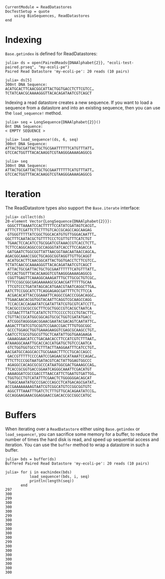 ```@meta
CurrentModule = ReadDatastores
DocTestSetup = quote
    using BioSequences, ReadDatastores
end
```

# Indexing

`Base.getindex` is defined for ReadDatastores:

```jldoctest indexing
julia> ds = open(PairedReads{DNAAlphabet{2}}, "ecoli-test-paired.prseq", "my-ecoli-pe")
Paired Read Datastore 'my-ecoli-pe': 20 reads (10 pairs)

julia> ds[5]
300nt DNA Sequence:
ACATGCACTTCAACGGCATTACTGGTGACCTCTTCGTCC…TCTATCAACGCAAAAGGGTTACACAGATAATCGTCAGCT
```

Indexing a read datastore creates a new sequence. If you want to load a sequence
from a datastore and into an existing sequence, then you can use the `load_sequence!`
method.

```jldoctest indexing
julia> seq = LongSequence{DNAAlphabet{2}}()
0nt DNA Sequence:
< EMPTY SEQUENCE >

julia> load_sequence!(ds, 6, seq)
300nt DNA Sequence:
ATTACTGCGATTACTGCTGCGAATTTTTTCATGTTTATT…GTCCACTGGTTTACACAAGGTCGTAAGGGAAAAGAGGCG

julia> seq
300nt DNA Sequence:
ATTACTGCGATTACTGCTGCGAATTTTTTCATGTTTATT…GTCCACTGGTTTACACAAGGTCGTAAGGGAAAAGAGGCG

```

# Iteration

The ReadDatastore types also support the `Base.iterate` interface:

```jldoctest indexing
julia> collect(ds)
20-element Vector{LongSequence{DNAAlphabet{2}}}:
 GGGCTTTAAAATCCACTTTTTCCATATCGATAGTCACGT…ATTTCTTCGATTCTTCTTTGTCACCGCAGCCAGCAAGAG
 GTGGGTTTTTATCGGCTGGCACATGTGTTGGGACAATTT…GGCTTTCAATACGCTGTTTTCCCTCGTTGTTTCATCTGT
 TGAACTCCACATCCTGCGGATCGTAAACCGTCACCTCTT…TCTTCCAGGCAGGCCGCCAGGGTATCACCTTCCAGACCA
 GATGAATCTGGCGGTTATTAACGGTAACAATAACCAGCA…AGACGGCAAACCGGCTGCAGGCGGTAGGTTGTTGCAGGT
 ACATGCACTTCAACGGCATTACTGGTGACCTCTTCGTCC…TCTATCAACGCAAAAGGGTTACACAGATAATCGTCAGCT
 ATTACTGCGATTACTGCTGCGAATTTTTTCATGTTTATT…GTCCACTGGTTTACACAAGGTCGTAAGGGAAAAGAGGCG
 CGGTTGAGTTCAAAGGCAAAGATTTGCTTGCGCTGTCGC…TTTTCCGGCGGCGAGAAAAAGCGCAACGATTTTTTGCAA
 TTCGTCCCTGATATAGCACATGAACGTAATCAGGCTTGA…AATCTTCCGGCATCTTCAGGAGAGCGATTTTCTCTTCCA
 ACGACACATTACCGGAAATTCAGGCCGACCCGGACAGGC…TTGAACAACACGGTGGTACAATTCAGGTCGCAAGCCAGG
 TCCACCACCAGAATATCGATATTATCGTGCGTCATCCTT…TCACGCCCGCGCCGCTTTCGCTGGCCGTCACGCTAATCA
 CGTAACTTTATTCATATCTCTTCCCCCTCCCTGTACTTC…CTGTTACCGCATGGCGGCAGTGCGCTGGTCGATATGACC
 ATCGGGTAGGGGACGGAACGAATACGACAGTCAATATTC…AAGACTTTATCGTGCGGTCCGAACCGACTTTGTGGCGGC
 GCCCTGGAGCTGGTGAAAGAAGGTCGAGCGCAAGCCTGT…CAATCCTCGCGTGGCGTTGCTCAATATTGGTGAAGAAGA
 GAAAGGAACATCCTGACAACACCTTCCATCGTCTTTAAT…ATAAAGGCAAATTGCACCACCATGATGCTGTCCCAATCA
 GTCTGGTGGTGCCTCTTTACTTAAGGAATTTCATCCTGT…AACGATGCCAGGCACCTGCGAAACTTTCCTGCACCAGCC
 GACCGTTTTTCCCCAATCCGAGAACGCATAAATCCAGAC…TTTCTTCCCGGTAATGATACGTCACTATTGGAGTGGCCC
 AGAGGCCACAGCGCGCCCATAATGGCGACTGAAAGCCAG…TTCACCGCGGTGACCGGAATCAGGGCAAATTCGACATGT
 AAAAGGATCGCCGACCTTAACCATTCTGAATGTGATTGG…CTGGTGCCTGTCATATTTCGAACTCTGGGGGGACAGCAT
 TGAGCAAATATGCCCGACCCAGCCTCATGACAGCGATAT…ACCGAAAAAAAAGTAATCGTCGGCATGTCCGGCGGTGTC
 AGGCTTTAAATTTGATCTCTTTGTTGCACAGAATATCCG…GCCAGGAAGAAACGGAGGAACCGACACCGCCGGCCATGC
```

# Buffers

When iterating over a `ReadDatastore` either using `Base.getindex` or `load_sequence!`,
you can sacrifice some memory for a buffer, to reduce the number of times the
hard disk is read, and speed up sequential access and iteration. You can use the
`buffer` method to wrap a datastore in such a buffer.

```jldoctest indexing
julia> bds = buffer(ds)
Buffered Paired Read Datastore 'my-ecoli-pe': 20 reads (10 pairs)

julia> for i in eachindex(bds)
           load_sequence!(bds, i, seq)
           println(length(seq))
       end
297
300
299
300
300
300
299
300
300
300
300
300
299
300
300
300
300
300
300
300

```
